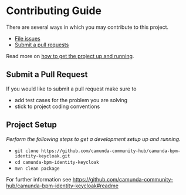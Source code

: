 # Contributing Guide

There are several ways in which you may contribute to this project.

* [File issues](https://github.com/camunda-community-hub/camunda-bpm-identity-keycloak/issues)
* [Submit a pull requests](#submit-a-pull-request)

Read more on [how to get the project up and running](#project-setup).


## Submit a Pull Request

If you would like to submit a pull request make sure to 

- add test cases for the problem you are solving
- stick to project coding conventions


## Project Setup

_Perform the following steps to get a development setup up and running._

- `git clone https://github.com/camunda-community-hub/camunda-bpm-identity-keycloak.git`
- `cd camunda-bpm-identity-keycloak`
- `mvn clean package`

For further information see https://github.com/camunda-community-hub/camunda-bpm-identity-keycloak#readme